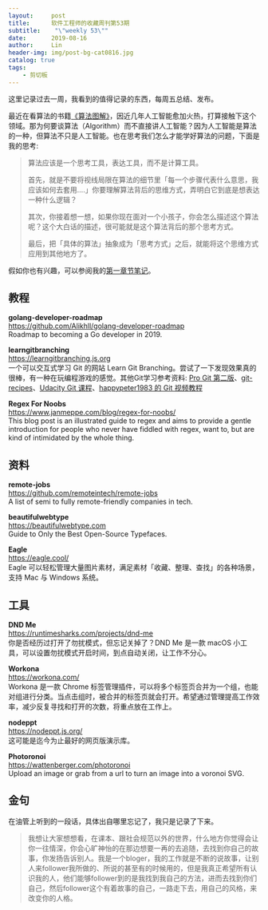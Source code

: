 ```yaml
---
layout:     post
title:      软件工程师的收藏周刊第53期
subtitle:    "\"weekly 53\""
date:       2019-08-16
author:     Lin
header-img: img/post-bg-cat0816.jpg
catalog: true
tags:
    - 剪切板
---
```


这里记录过去一周，我看到的值得记录的东西，每周五总结、发布。

最近在看算法的书籍[《算法图解》](https://item.jd.com/12148832.html)，因近几年人工智能愈加火热，打算接触下这个领域。那为何要谈算法（Algorithm）而不直接讲人工智能？因为人工智能是算法的一种，但算法不只是人工智能。也在思考我们怎么才能学好算法的问题，下面是我的思考:

> 算法应该是一个思考工具，表达工具，而不是计算工具。
> 
> 首先，就是不要将视线局限在算法的细节里「每一个步骤代表什么意思，我应该如何去套用….」你要理解算法背后的思维方式，弄明白它到底是想表达一种什么逻辑？
> 
> 其次，你接着想一想，如果你现在面对一个小孩子，你会怎么描述这个算法呢？这个大白话的描述，很可能就是这个算法背后的那个思考方式。
> 
> 最后，把「具体的算法」抽象成为「思考方式」之后，就能将这个思维方式应用到其他地方了。

假如你也有兴趣，可以参阅我的[第一章节笔记](http://blog.icro.me/2019/08/13/algorithm-01/)。

## 教程

**golang-developer-roadmap**<br />
<https://github.com/Alikhll/golang-developer-roadmap><br />
Roadmap to becoming a Go developer in 2019.

**learngitbranching**<br />
<https://learngitbranching.js.org><br />
一个可以交互式学习 Git 的网站 Learn Git Branching。尝试了一下发现效果真的很棒，有一种在玩编程游戏的感觉。其他Git学习参考资料: [Pro Git 第二版](https://git-scm.com/book/zh/v2)、[git-recipes](https://github.com/geeeeeeeeek/git-recipes/blob/master/README.md)、[Udacity Git 课程](https://cn.udacity.com/course/how-to-use-git-and-github--ud775)、[happypeter1983 的 Git 视频教程](http://i.youku.com/i/UMTc0ODYxNDcy)

**Regex For Noobs**<br />
<https://www.janmeppe.com/blog/regex-for-noobs/><br />
This blog post is an illustrated guide to regex and aims to provide a gentle introduction for people who never have fiddled with regex, want to, but are kind of intimidated by the whole thing.

## 资料

**remote-jobs**<br />
<https://github.com/remoteintech/remote-jobs><br />
A list of semi to fully remote-friendly companies in tech. 

**beautifulwebtype**<br />
<https://beautifulwebtype.com><br />
Guide to Only the Best Open-Source Typefaces.

**Eagle**<br />
<https://eagle.cool/><br />
Eagle 可以轻松管理大量图片素材，满足素材「收藏、整理、查找」的各种场景，支持 Mac 与 Windows 系统。 


## 工具

**DND Me**<br />
<https://runtimesharks.com/projects/dnd-me><br />
你是否经历过打开了勿扰模式，但忘记关掉了？DND Me 是一款 macOS 小工具，可以设置勿扰模式开启时间，到点自动关闭，让工作不分心。

**Workona**<br />
<https://workona.com/><br />
Workona 是一款 Chrome 标签管理插件，可以将多个标签页合并为一个组，也能对组进行分类。当点击组时，被合并的标签页就会打开。希望通过管理提高工作效率，减少反复寻找和打开的次数，将重点放在工作上。

**nodeppt**<br />
<https://nodeppt.js.org/><br />
这可能是迄今为止最好的网页版演示库。

**Photoronoi**<br />
<https://wattenberger.com/photoronoi><br />
Upload an image or grab from a url to turn an image into a voronoi SVG.

## 金句

在油管上听到的一段话，具体出自哪里忘记了，我只是记录了下来。

> 我想让大家想想看，在课本、跟社会规范以外的世界，什么地方你觉得会让你一往情深，你会心旷神怡的在那边想要一再的去追随，去找到你自己的故事，你发扬告诉别人。我是一个bloger，我的工作就是不断的说故事，让别人来follower我所做的、所说的甚至有的时候用的，但是我真正希望所有认识我的人，他们能够follower到的是我找到我自己的方法，进而去找到你们自己，然后follower这个有着故事的自己，一路走下去，用自己的风格，来改变你的人格。